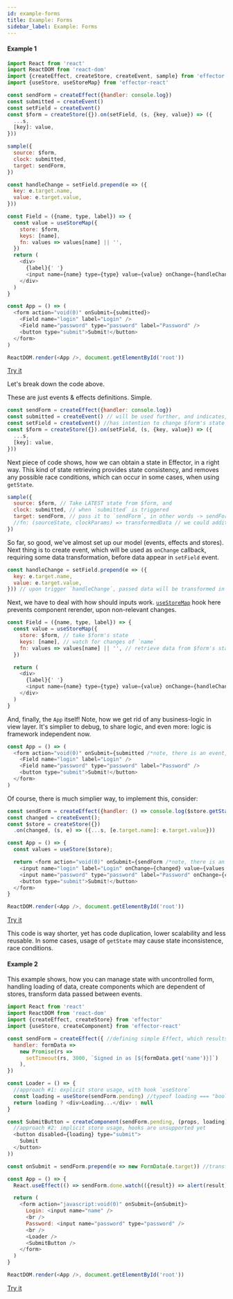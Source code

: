 ```yaml
---
id: example-forms
title: Example: Forms
sidebar_label: Example: Forms
---
```


#### Example 1
```js
import React from 'react'
import ReactDOM from 'react-dom'
import {createEffect, createStore, createEvent, sample} from 'effector'
import {useStore, useStoreMap} from 'effector-react'

const sendForm = createEffect({handler: console.log})
const submitted = createEvent()
const setField = createEvent()
const $form = createStore({}).on(setField, (s, {key, value}) => ({
  ...s,
  [key]: value,
}))

sample({
  source: $form,
  clock: submitted,
  target: sendForm,
})

const handleChange = setField.prepend(e => ({
  key: e.target.name,
  value: e.target.value,
}))

const Field = ({name, type, label}) => {
  const value = useStoreMap({
    store: $form,
    keys: [name],
    fn: values => values[name] || '',
  })
  return (
    <div>
      {label}{' '}
      <input name={name} type={type} value={value} onChange={handleChange} />
    </div>
  )
}

const App = () => (
  <form action="void(0)" onSubmit={submitted}>
    <Field name="login" label="Login" />
    <Field name="password" type="password" label="Password" />
    <button type="submit">Submit!</button>
  </form>
)

ReactDOM.render(<App />, document.getElementById('root'))
```
[Try it](https://share.effector.dev/2ksW0IsZ)

Let's break down the code above.

These are just events & effects definitions. Simple.
```js
const sendForm = createEffect({handler: console.log})
const submitted = createEvent() // will be used further, and indicates, we have an intention to submit form
const setField = createEvent() //has intention to change $form's state in a way, defined in reducer further
const $form = createStore({}).on(setField, (s, {key, value}) => ({
  ...s,
  [key]: value,
}))
```

Next piece of code shows, how we can obtain a state in Effector, in a right way. This kind of state retrieving provides state consistency, and removes any possible race conditions, which can occur in some cases, when using `getState`.
```js
sample({
  source: $form, // Take LATEST state from $form, and
  clock: submitted, // when `submitted` is triggered
  target: sendForm, // pass it to `sendForm`, in other words -> sendForm(state)
  //fn: (sourceState, clockParams) => transformedData // we could additionally transform data here, but if we need just pass source's value, we may omit this property
})
```

So far, so good, we've almost set up our model (events, effects and stores). Next thing is to create event, which will be used as `onChange` callback, requiring some data transformation, before data appear in `setField` event.
```js
const handleChange = setField.prepend(e => ({
  key: e.target.name,
  value: e.target.value,
})) // upon trigger `handleChange`, passed data will be transformed in a way, described in function above, and returning value will be passed to original `setField` event.
```

Next, we have to deal with how should inputs work. [`useStoreMap`](/api/effector-react/useStoreMap) hook here prevents component rerender, upon non-relevant changes.

```js
const Field = ({name, type, label}) => {
  const value = useStoreMap({
    store: $form, // take $form's state
    keys: [name], // watch for changes of `name`
    fn: values => values[name] || '', // retrieve data from $form's state in this way (note: there will be an error, if undefined is returned)
  })

  return (
    <div>
      {label}{' '}
      <input name={name} type={type} value={value} onChange={handleChange /*note, bound event is here!*/} />
    </div>
  )
}
```

And, finally, the `App` itself! Note, how we get rid of any business-logic in view layer. It's simplier to debug, to share logic, and even more: logic is framework independent now.

```js
const App = () => (
  <form action="void(0)" onSubmit={submitted /*note, there is an event, which is clock for sample*/}>
    <Field name="login" label="Login" />
    <Field name="password" type="password" label="Password" />
    <button type="submit">Submit!</button>
  </form>
)
```

Of course, there is much simplier way, to implement this, consider:
```js
const sendForm = createEffect({handler: () => console.log($store.getState())});
const changed = createEvent();
const $store = createStore({})
  .on(changed, (s, e) => ({...s, [e.target.name]: e.target.value}))

const App = () => {
  const values = useStore($store);

  return <form action="void(0)" onSubmit={sendForm /*note, there is an effect itself*/}>
    <input name="login" label="Login" onChange={changed} value={values.login || ""}/>
    <input name="password" type="password" label="Password" onChange={changed} value={values.password || ""}/>
    <button type="submit">Submit!</button>
  </form>
}

ReactDOM.render(<App />, document.getElementById('root'))
```
[Try it](https://share.effector.dev/GBYkPuX2)

This code is way shorter, yet has code duplication, lower scalability and less reusable. In some cases, usage of `getState` may cause state inconsistence, race conditions.

#### Example 2
This example shows, how you can manage state with uncontrolled form, handling loading of data, create components which are dependent of stores, transform data passed between events.

```js
import React from 'react'
import ReactDOM from 'react-dom'
import {createEffect, createStore} from 'effector'
import {useStore, createComponent} from 'effector-react'

const sendForm = createEffect({ //defining simple Effect, which results a string in 3 seconds
  handler: formData =>
    new Promise(rs =>
      setTimeout(rs, 3000, `Signed in as [${formData.get('name')}]`)
    ),
})

const Loader = () => {
  //approach #1: explicit store usage, with hook `useStore`
  const loading = useStore(sendForm.pending) //typeof loading === "boolean"
  return loading ? <div>Loading...</div> : null
}

const SubmitButton = createComponent(sendForm.pending, (props, loading) => (
  //approach #2: implicit store usage, hooks are unsupported yet
  <button disabled={loading} type="submit">
    Submit
  </button>
))

const onSubmit = sendForm.prepend(e => new FormData(e.target)) //transforming upcoming data, from DOM Event to FormData

const App = () => {
  React.useEffect(() => sendForm.done.watch(({result}) => alert(result)), []) //applying side-effect, upon sendForm `done`

  return (
    <form action="javascript:void(0)" onSubmit={onSubmit}>
      Login: <input name="name" />
      <br />
      Password: <input name="password" type="password" />
      <br />
      <Loader />
      <SubmitButton />
    </form>
  )
}

ReactDOM.render(<App />, document.getElementById('root'))

```
[Try it](https://share.effector.dev/hIfXZ1Kg)
